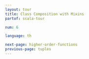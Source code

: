 ```yaml
---
layout: tour
title: Class Composition with Mixins
partof: scala-tour

num: 6

language: th

next-page: higher-order-functions
previous-page: tuples
---
```

